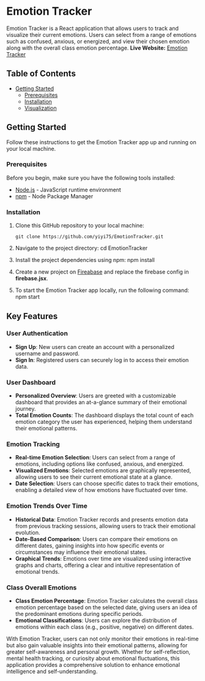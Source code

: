 # Emotion Tracker

Emotion Tracker is a React application that allows users to track and visualize their current emotions. Users can select from a range of emotions such as confused, anxious, or energized, and view their chosen emotion along with the overall class emotion percentage.
**Live Website:** [Emotion Tracker](https://emotiondashboard.web.app/)

## Table of Contents

- [Getting Started](#getting-started)
  - [Prerequisites](#prerequisites)
  - [Installation](#installation)
  - [Visualization](#emotion-visualization)

## Getting Started

Follow these instructions to get the Emotion Tracker app up and running on your local machine.

### Prerequisites

Before you begin, make sure you have the following tools installed:

- [Node.js](https://nodejs.org/) - JavaScript runtime environment
- [npm](https://www.npmjs.com/) - Node Package Manager

### Installation

1. Clone this GitHub repository to your local machine:

   ```shell
   git clone https://github.com/yiyi75/EmotionTracker.git

2. Navigate to the project directory:
   cd EmotionTracker
3. Install the project dependencies using npm:
   npm install
4. Create a new project on [Fireabase](https://firebase.google.com/) and replace the firebase config in **firebase.jsx**.
5. To start the Emotion Tracker app locally, run the following command:
   npm start

## Key Features

### User Authentication

- **Sign Up**: New users can create an account with a personalized username and password.
- **Sign In**: Registered users can securely log in to access their emotion data.

### User Dashboard

- **Personalized Overview**: Users are greeted with a customizable dashboard that provides an at-a-glance summary of their emotional journey.
- **Total Emotion Counts**: The dashboard displays the total count of each emotion category the user has experienced, helping them understand their emotional patterns.

### Emotion Tracking

- **Real-time Emotion Selection**: Users can select from a range of emotions, including options like confused, anxious, and energized.
- **Visualized Emotions**: Selected emotions are graphically represented, allowing users to see their current emotional state at a glance.
- **Date Selection**: Users can choose specific dates to track their emotions, enabling a detailed view of how emotions have fluctuated over time.

### Emotion Trends Over Time

- **Historical Data**: Emotion Tracker records and presents emotion data from previous tracking sessions, allowing users to track their emotional evolution.
- **Date-Based Comparison**: Users can compare their emotions on different dates, gaining insights into how specific events or circumstances may influence their emotional states.
- **Graphical Trends**: Emotions over time are visualized using interactive graphs and charts, offering a clear and intuitive representation of emotional trends.

### Class Overall Emotions

- **Class Emotion Percentage**: Emotion Tracker calculates the overall class emotion percentage based on the selected date, giving users an idea of the predominant emotions during specific periods.
- **Emotional Classifications**: Users can explore the distribution of emotions within each class (e.g., positive, negative) on different dates.

With Emotion Tracker, users can not only monitor their emotions in real-time but also gain valuable insights into their emotional patterns, allowing for greater self-awareness and personal growth. Whether for self-reflection, mental health tracking, or curiosity about emotional fluctuations, this application provides a comprehensive solution to enhance emotional intelligence and self-understanding.


   
